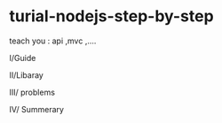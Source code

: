 # turial-nodejs-step-by-step
teach you : api ,mvc ,....

I/Guide

II/Libaray

III/ problems

IV/ Summerary